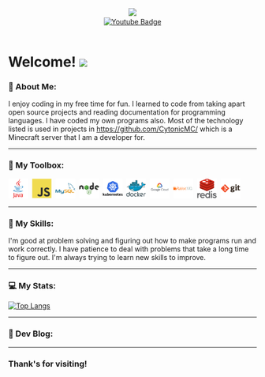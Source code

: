 <div id="header" align="center">
  <img src="https://avatars.githubusercontent.com/u/93840464?v=4&size=64" width="100"/>
</div>
<div id="badges" align="center">
  <a href="https://youtube.com/@ResPlaysIt">
    <img src="https://img.shields.io/badge/YouTube-red?style=for-the-badge&logo=youtube&logoColor=white" alt="Youtube Badge"/>
  </a>
</div>
<img src="https://komarev.com/ghpvc/?username=RespDev&style=flat-square&color=blue" alt=""/>
<h1>
  Welcome!
  <img src="https://media.giphy.com/media/hvRJCLFzcasrR4ia7z/giphy.gif" width="30px"/>
</h1>

### 📌 About Me:

I enjoy coding in my free time for fun. I learned to code from taking apart open source projects and reading documentation for programming languages. I have coded my own programs also. Most of the technology listed is used in projects in https://github.com/CytonicMC/ which is a Minecraft server that I am a developer for.

---

### 🧰 My Toolbox:
<div>
  <img src="https://github.com/devicons/devicon/blob/master/icons/java/java-original-wordmark.svg" title="Java" alt="Java" width="40" height="40"/>&nbsp;
  <img src="https://github.com/devicons/devicon/blob/master/icons/javascript/javascript-original.svg" title="JavaScript" alt="JavaScript" width="40" height="40"/>&nbsp;
  <img src="https://github.com/devicons/devicon/blob/master/icons/mysql/mysql-original-wordmark.svg" title="MySQL"  alt="MySQL" width="40" height="40"/>&nbsp;
  <img src="https://github.com/devicons/devicon/blob/master/icons/nodejs/nodejs-original-wordmark.svg" title="NodeJS" alt="NodeJS" width="40" height="40"/>&nbsp;
  <img src="https://github.com/devicons/devicon/blob/master/icons/kubernetes/kubernetes-original-wordmark.svg" title="Kubernetes" alt="Kubernetes" width="40" height="40"/>&nbsp;
  <img src="https://github.com/devicons/devicon/blob/master/icons/docker/docker-original-wordmark.svg" title="Docker" alt="Docker" width="40" height="40"/>&nbsp;
  <img src="https://github.com/devicons/devicon/blob/master/icons/googlecloud/googlecloud-original-wordmark.svg" title="Google Cloud" alt="Google Cloud" width="40" height="40"/>&nbsp;
  <img src="https://github.com/devicons/devicon/blob/master/icons/rabbitmq/rabbitmq-original-wordmark.svg" title="RabbitMQ" alt="RabbitMQ" width="40" height="40"/>&nbsp;
  <img src="https://github.com/devicons/devicon/blob/master/icons/redis/redis-original-wordmark.svg" title="Redis" alt="Redis" width="40" height="40"/>&nbsp;
  <img src="https://github.com/devicons/devicon/blob/master/icons/git/git-original-wordmark.svg" title="Git" **alt="Git" width="40" height="40"/>
</div>

---

### 📃 My Skills:

I'm good at problem solving and figuring out how to make programs run and work correctly. I have patience to deal with problems that take a long time to figure out. I'm always trying to learn new skills to improve.

---

### 💻 My Stats:

[![Top Langs](https://github-readme-stats.vercel.app/api/top-langs/?username=RespDev&layout=compact&theme=vision-friendly-dark)](https://github.com/anuraghazra/github-readme-stats)

---

### 📝 Dev Blog:

<!-- BLOG-POST-LIST:START -->
<!-- BLOG-POST-LIST:END -->

---

### Thank's for visiting!
